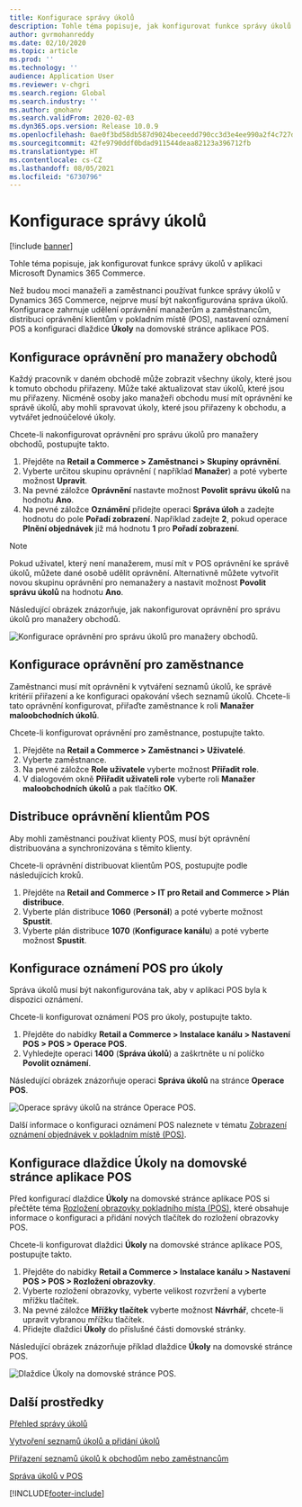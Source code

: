 ```yaml
---
title: Konfigurace správy úkolů
description: Tohle téma popisuje, jak konfigurovat funkce správy úkolů v aplikaci Microsoft Dynamics 365 Commerce.
author: gvrmohanreddy
ms.date: 02/10/2020
ms.topic: article
ms.prod: ''
ms.technology: ''
audience: Application User
ms.reviewer: v-chgri
ms.search.region: Global
ms.search.industry: ''
ms.author: gmohanv
ms.search.validFrom: 2020-02-03
ms.dyn365.ops.version: Release 10.0.9
ms.openlocfilehash: 0ae0f3bd58db587d9024beceedd790cc3d3e4ee990a2f4c727dfda96b2f0785c
ms.sourcegitcommit: 42fe9790ddf0bdad911544deaa82123a396712fb
ms.translationtype: HT
ms.contentlocale: cs-CZ
ms.lasthandoff: 08/05/2021
ms.locfileid: "6730796"
---
```

# <a name="configure-task-management"></a>Konfigurace správy úkolů

[!include [banner](includes/banner.md)]

Tohle téma popisuje, jak konfigurovat funkce správy úkolů v aplikaci Microsoft Dynamics 365 Commerce.

Než budou moci manažeři a zaměstnanci používat funkce správy úkolů v Dynamics 365 Commerce, nejprve musí být nakonfigurována správa úkolů. Konfigurace zahrnuje udělení oprávnění manažerům a zaměstnancům, distribuci oprávnění klientům v pokladním místě (POS), nastavení oznámení POS a konfiguraci dlaždice **Úkoly** na domovské stránce aplikace POS.

## <a name="configure-permissions-for-store-managers"></a>Konfigurace oprávnění pro manažery obchodů

Každý pracovník v daném obchodě může zobrazit všechny úkoly, které jsou k tomuto obchodu přiřazeny. Může také aktualizovat stav úkolů, které jsou mu přiřazeny. Nicméně osoby jako manažeři obchodu musí mít oprávnění ke správě úkolů, aby mohli spravovat úkoly, které jsou přiřazeny k obchodu, a vytvářet jednoúčelové úkoly.

Chcete-li nakonfigurovat oprávnění pro správu úkolů pro manažery obchodů, postupujte takto.

1. Přejděte na **Retail a Commerce \> Zaměstnanci \> Skupiny oprávnění**.
1. Vyberte určitou skupinu oprávnění ( například **Manažer**) a poté vyberte možnost **Upravit**.
1. Na pevné záložce **Oprávnění** nastavte možnost **Povolit správu úkolů** na hodnotu **Ano**.
1. Na pevné záložce **Oznámění** přidejte operaci **Správa úloh** a zadejte hodnotu do pole **Pořadí zobrazení**. Například zadejte **2**, pokud operace **Plnění objednávek** již má hodnotu **1** pro **Pořadí zobrazení**.
    
> [!NOTE]
> Pokud uživatel, který není manažerem, musí mít v POS oprávnění ke správě úkolů, můžete dané osobě udělit oprávnění. Alternativně můžete vytvořit novou skupinu oprávnění pro nemanažery a nastavit možnost **Povolit správu úkolů** na hodnotu **Ano**.

Následující obrázek znázorňuje, jak nakonfigurovat oprávnění pro správu úkolů pro manažery obchodů.

![Konfigurace oprávnění pro správu úkolů pro manažery obchodů.](media/HQ-POS-Tasks-Notifications-User-Permission.png)

## <a name="configure-permissions-for-employees"></a>Konfigurace oprávnění pro zaměstnance

Zaměstnanci musí mít oprávnění k vytváření seznamů úkolů, ke správě kritérií přiřazení a ke konfiguraci opakování všech seznamů úkolů. Chcete-li tato oprávnění konfigurovat, přiřaďte zaměstnance k roli **Manažer maloobchodních úkolů**.

Chcete-li konfigurovat oprávnění pro zaměstnance, postupujte takto.

1. Přejděte na **Retail a Commerce \> Zaměstnanci \> Uživatelé**.
1. Vyberte zaměstnance.
1. Na pevné záložce **Role uživatele** vyberte možnost **Přiřadit role**.
1. V dialogovém okně **Přiřadit uživateli role** vyberte roli **Manažer maloobchodních úkolů** a pak tlačítko **OK**.

## <a name="distribute-permissions-to-pos-clients"></a>Distribuce oprávnění klientům POS

Aby mohli zaměstnanci používat klienty POS, musí být oprávnění distribuována a synchronizována s těmito klienty.

Chcete-li oprávnění distribuovat klientům POS, postupujte podle následujících kroků.

1. Přejděte na **Retail and Commerce \> IT pro Retail and Commerce \> Plán distribuce**.
1. Vyberte plán distribuce **1060** (**Personál**) a poté vyberte možnost **Spustit**.
1. Vyberte plán distribuce **1070** (**Konfigurace kanálu**) a poté vyberte možnost **Spustit**.

## <a name="configure-pos-notifications-for-tasks"></a>Konfigurace oznámení POS pro úkoly

Správa úkolů musí být nakonfigurována tak, aby v aplikaci POS byla k dispozici oznámení.

Chcete-li konfigurovat oznámení POS pro úkoly, postupujte takto.

1. Přejděte do nabídky **Retail a Commerce \> Instalace kanálu \> Nastavení POS \> POS \> Operace POS**.
1. Vyhledejte operaci **1400** (**Správa úkolů**) a zaškrtněte u ní políčko **Povolit oznámení**.

Následující obrázek znázorňuje operaci **Správa úkolů** na stránce **Operace POS**.

![Operace správy úkolů na stránce Operace POS.](media/HQ-POS-Tasks-Notifications.png)

Další informace o konfiguraci oznámení POS naleznete v tématu [Zobrazení oznámení objednávek v pokladním místě (POS)](notifications-pos.md).

## <a name="configure-the-tasks-tile-on-a-pos-application-home-page"></a>Konfigurace dlaždice Úkoly na domovské stránce aplikace POS

Před konfigurací dlaždice **Úkoly** na domovské stránce aplikace POS si přečtěte téma [Rozložení obrazovky pokladního místa (POS)](pos-screen-layouts.md), které obsahuje informace o konfiguraci a přidání nových tlačítek do rozložení obrazovky POS.

Chcete-li konfigurovat dlaždici **Úkoly** na domovské stránce aplikace POS, postupujte takto.

1. Přejděte do nabídky **Retail a Commerce \> Instalace kanálu \> Nastavení POS \> POS \> Rozložení obrazovky**.
1. Vyberte rozložení obrazovky, vyberte velikost rozvržení a vyberte mřížku tlačítek.
1. Na pevné záložce **Mřížky tlačítek** vyberte možnost **Návrhář**, chcete-li upravit vybranou mřížku tlačítek.
1. Přidejte dlaždici **Úkoly** do příslušné části domovské stránky.

Následující obrázek znázorňuje příklad dlaždice **Úkoly** na domovské stránce POS.

![Dlaždice Úkoly na domovské stránce POS.](media/POS-home-screen-tasks-button-image.png)

## <a name="additional-resources"></a>Další prostředky

[Přehled správy úkolů](task-mgmt-overview.md)

[Vytvoření seznamů úkolů a přidání úkolů](task-mgmt-create-lists.md)

[Přiřazení seznamů úkolů k obchodům nebo zaměstnancům](task-mgmt-assign-lists.md)

[Správa úkolů v POS](task-mgmt-POS.md)


[!INCLUDE[footer-include](../includes/footer-banner.md)]
